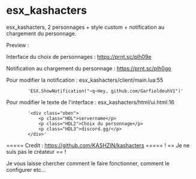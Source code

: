 # esx_kashacters
esx_kashacters, 2 personnages + style custom + notification au chargement du personnage.

Preview :

  Interface du choix de personnages : https://prnt.sc/plh09e
  
  Notification au chargement du personnage : https://prnt.sc/plh0go

Pour modifier la notification : esx_kashacters/client/main.lua:55 

            'ESX.ShowNotification("~q~Hey, github.com/GarfieldeuhV1")'

Pour modifier le texte de l'interface : esx_kashacters/html/ui.html:16 

            '<div class="oben">
                <p class="HDL">servername</p>
                <p class="HDL2">Choix du personnage</p>
                <p class="HDL3">discord.gg/</p>
            </div>'
           
          
   ===== Credit : https://github.com/KASHZIN/kashacters =====
                 ! == Je ne suis pas le créateur == !
                 
Je vous laisse chercher comment le faire fonctionner, comment le configurer etc...
